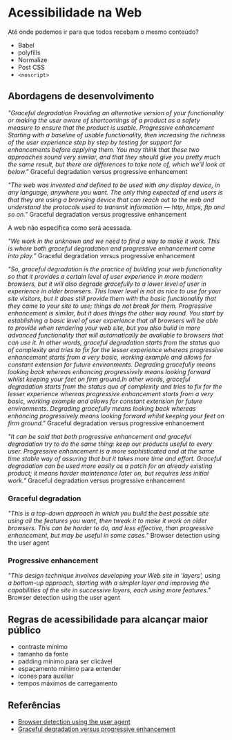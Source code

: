 # Acessibilidade na Web

Até onde podemos ir para que todos recebam o mesmo conteúdo?

- Babel
- polyfills
- Normalize
- Post CSS
- `<noscript>`

## Abordagens de desenvolvimento

*"Graceful degradation Providing an alternative version of your functionality or making the user aware of shortcomings of a product as a safety measure to ensure that the product is usable. Progressive enhancement Starting with a baseline of usable functionality, then increasing the richness of the user experience step by step by testing for support for enhancements before applying them. You may think that these two approaches sound very similar, and that they should give you pretty much the same result, but there are differences to take note of, which we’ll look at below."* Graceful degradation versus progressive enhancement

*"The web was invented and defined to be used with any display device, in any language, anywhere you want. The only thing expected of end users is that they are using a browsing device that can reach out to the web and understand the protocols used to transmit information — http, https, ftp and so on."* Graceful degradation versus progressive enhancement

A web não especifica como será acessada.

*"We work in the unknown and we need to find a way to make it work. This is where both graceful degradation and progressive enhancement come into play."* Graceful degradation versus progressive enhancement

*"So, graceful degradation is the practice of building your web functionality so that it provides a certain level of user experience in more modern browsers, but it will also degrade gracefully to a lower level of user in experience in older browsers. This lower level is not as nice to use for your site visitors, but it does still provide them with the basic functionality that they came to your site to use; things do not break for them. Progressive enhancement is similar, but it does things the other way round. You start by establishing a basic level of user experience that all browsers will be able to provide when rendering your web site, but you also build in more advanced functionality that will automatically be available to browsers that can use it. In other words, graceful degradation starts from the status quo of complexity and tries to fix for the lesser experience whereas progressive enhancement starts from a very basic, working example and allows for constant extension for future environments. Degrading gracefully means looking back whereas enhancing progressively means looking forward whilst keeping your feet on firm ground.In other words, graceful degradation starts from the status quo of complexity and tries to fix for the lesser experience whereas progressive enhancement starts from a very basic, working example and allows for constant extension for future environments. Degrading gracefully means looking back whereas enhancing progressively means looking forward whilst keeping your feet on firm ground."* Graceful degradation versus progressive enhancement

*"It can be said that both progressive enhancement and graceful degradation try to do the same thing: keep our products useful to every user. Progressive enhancement is a more sophisticated and at the same time stable way of assuring that but it takes more time and effort. Graceful degradation can be used more easily as a patch for an already existing product; it means harder maintenance later on, but requires less initial work."* Graceful degradation versus progressive enhancement

### Graceful degradation

*"This is a top-down approach in which you build the best possible site using all the features you want, then tweak it to make it work on older browsers. This can be harder to do, and less effective, than progressive enhancement, but may be useful in some cases."* Browser detection using the user agent

### Progressive enhancement

*"This design technique involves developing your Web site in 'layers', using a bottom-up approach, starting with a simpler layer and improving the capabilities of the site in successive layers, each using more features."* Browser detection using the user agent

## Regras de acessibilidade para alcançar maior público

- contraste mínimo
- tamanho da fonte
- padding mínimo para ser clicável
- espaçamento mínimo para entender
- ícones para auxiliar
- tempos máximos de carregamento

## Referências

- [Browser detection using the user agent](https://developer.mozilla.org/en-US/docs/Web/HTTP/Browser_detection_using_the_user_agent)
- [Graceful degradation versus progressive enhancement](https://www.w3.org/wiki/Graceful_degradation_versus_progressive_enhancement)